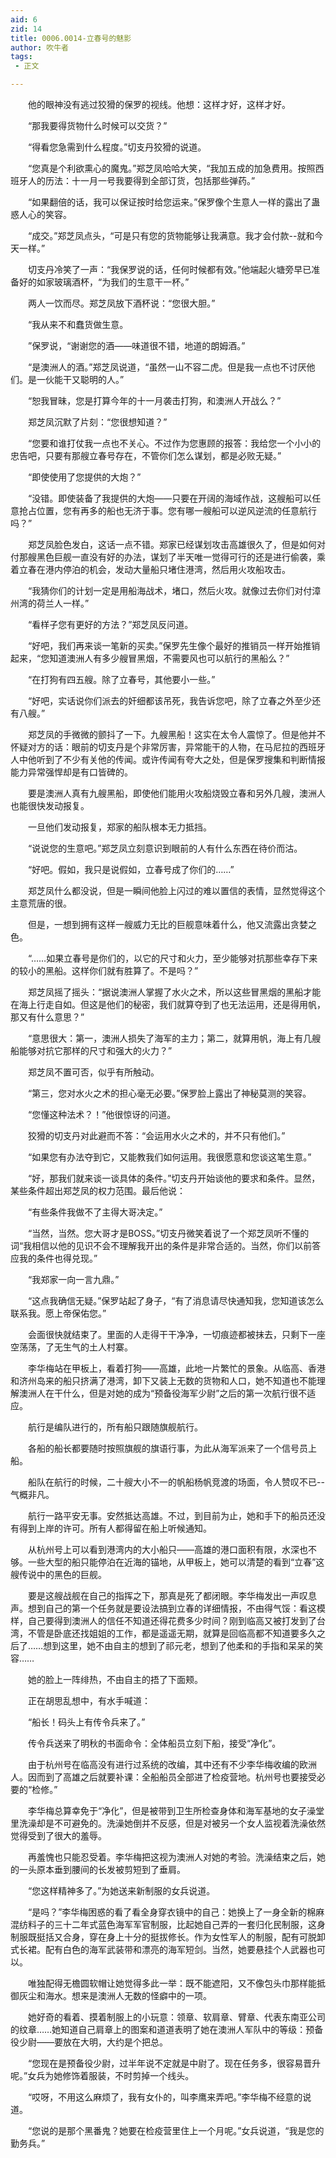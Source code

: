 ```yaml
---
aid: 6
zid: 14
title: 0006.0014-立春号的魅影
author: 吹牛者
tags: 
 - 正文

---
```




　　他的眼神没有逃过狡猾的保罗的视线。他想：这样才好，这样才好。

　　“那我要得货物什么时候可以交货？”

　　“得看您急需到什么程度。”切支丹狡猾的说道。

　　“您真是个利欲熏心的魔鬼。”郑芝凤哈哈大笑，“我加五成的加急费用。按照西班牙人的历法：十一月一号我要得到全部订货，包括那些弹药。”

　　“如果翻倍的话，我可以保证按时给您运来。”保罗像个生意人一样的露出了蛊惑人心的笑容。

　　“成交。”郑芝凤点头，“可是只有您的货物能够让我满意。我才会付款--就和今天一样。”

　　切支丹冷笑了一声：“我保罗说的话，任何时候都有效。”他端起火塘旁早已准备好的如家玻璃酒杯，“为我们的生意干一杯。”

　　两人一饮而尽。郑芝凤放下酒杯说：“您很大胆。”

　　“我从来不和蠢货做生意。

　　”保罗说，“谢谢您的酒——味道很不错，地道的朗姆酒。”

　　“是澳洲人的酒。”郑芝凤说道，“虽然一山不容二虎。但是我一点也不讨厌他们。是一伙能干又聪明的人。”

　　“恕我冒昧，您是打算今年的十一月袭击打狗，和澳洲人开战么？”

　　郑芝凤沉默了片刻：“您很想知道？”

　　“您要和谁打仗我一点也不关心。不过作为您惠顾的报答：我给您一个小小的忠告吧，只要有那艘立春号存在，不管你们怎么谋划，都是必败无疑。”

　　“即使使用了您提供的大炮？”

　　“没错。即使装备了我提供的大炮——只要在开阔的海域作战，这艘船可以任意抢占位置，您有再多的船也无济于事。您有哪一艘船可以逆风逆流的任意航行吗？”

　　郑芝凤脸色发白，这话一点不错。郑家已经谋划攻击高雄很久了，但是如何对付那艘黑色巨舰一直没有好的办法，谋划了半天唯一觉得可行的还是进行偷袭，乘着立春在港内停泊的机会，发动大量船只堵住港湾，然后用火攻船攻击。

　　“我猜你们的计划一定是用船海战术，堵口，然后火攻。就像过去你们对付漳州湾的荷兰人一样。”

　　“看样子您有更好的方法？”郑芝凤反问道。

　　“好吧，我们再来谈一笔新的买卖。”保罗先生像个最好的推销员一样开始推销起来，“您知道澳洲人有多少艘冒黑烟，不需要风也可以航行的黑船么？”

　　“在打狗有四五艘。除了立春号，其他要小一些。”

　　“好吧，实话说你们派去的奸细都该吊死，我告诉您吧，除了立春之外至少还有八艘。”

　　郑芝凤的手微微的颤抖了一下。九艘黑船！这实在太令人震惊了。但是他并不怀疑对方的话：眼前的切支丹是个非常厉害，异常能干的人物，在马尼拉的西班牙人中他听到了不少有关他的传闻。或许传闻有夸大之处，但是保罗搜集和判断情报能力异常强悍却是有口皆碑的。

　　要是澳洲人真有九艘黑船，即使他们能用火攻船烧毁立春和另外几艘，澳洲人也能很快发动报复。

　　一旦他们发动报复，郑家的船队根本无力抵挡。

　　“说说您的生意吧。”郑芝凤立刻意识到眼前的人有什么东西在待价而沽。

　　“好吧。假如，我只是说假如，立春号成了你们的……”

　　郑芝凤什么都没说，但是一瞬间他脸上闪过的难以置信的表情，显然觉得这个主意荒唐的很。

　　但是，一想到拥有这样一艘威力无比的巨舰意味着什么，他又流露出贪婪之色。

　　“……如果立春号是你们的，以它的尺寸和火力，至少能够对抗那些幸存下来的较小的黑船。这样你们就有胜算了。不是吗？”

　　郑芝凤摇了摇头：“据说澳洲人掌握了水火之术，所以这些冒黑烟的黑船才能在海上行走自如。但这是他们的秘密，我们就算夺到了也无法运用，还是得用帆，那又有什么意思？”

　　“意思很大：第一，澳洲人损失了海军的主力；第二，就算用帆，海上有几艘船能够对抗它那样的尺寸和强大的火力？”

　　郑芝凤不置可否，似乎有所触动。

　　“第三，您对水火之术的担心毫无必要。”保罗脸上露出了神秘莫测的笑容。

　　“您懂这种法术？！”他很惊讶的问道。

　　狡猾的切支丹对此避而不答：“会运用水火之术的，并不只有他们。”

　　“如果您有办法夺到它，又能教我们如何运用。我很愿意和您谈这笔生意。”

　　“好，那我们就来谈一谈具体的条件。”切支丹开始谈他的要求和条件。显然，某些条件超出郑芝凤的权力范围。最后他说：

　　“有些条件我做不了主得大哥决定。”

　　“当然，当然。您大哥才是BOSS。”切支丹微笑着说了一个郑芝凤听不懂的词“我相信以他的见识不会不理解我开出的条件是非常合适的。当然，你们以前答应我的条件也得兑现。”

　　“我郑家一向一言九鼎。”

　　“这点我确信无疑。”保罗站起了身子，“有了消息请尽快通知我，您知道该怎么联系我。愿上帝保佑您。”

　　会面很快就结束了。里面的人走得干干净净，一切痕迹都被抹去，只剩下一座空荡荡，了无生气的土人村寨。

　　李华梅站在甲板上，看着打狗——高雄，此地一片繁忙的景象。从临高、香港和济州岛来的船只挤满了港湾，卸下又装上无数的货物和人口，她不知道也不能理解澳洲人在干什么，但是对她的成为“预备役海军少尉”之后的第一次航行很不适应。

　　航行是编队进行的，所有船只跟随旗舰航行。

　　各船的船长都要随时按照旗舰的旗语行事，为此从海军派来了一个信号员上船。

　　船队在航行的时候，二十艘大小不一的帆船杨帆竞渡的场面，令人赞叹不已--气概非凡。

　　航行一路平安无事。安然抵达高雄。不过，到目前为止，她和手下的船员还没有得到上岸的许可。所有人都得留在船上听候通知。

　　从杭州号上可以看到港湾内的大小船只——高雄的港口面积有限，水深也不够。一些大型的船只能停泊在近海的锚地，从甲板上，她可以清楚的看到“立春”这艘传说中的黑色的巨舰。

　　要是这艘战舰在自己的指挥之下，那真是死了都闭眼。李华梅发出一声叹息声。想到自己的第一个任务就是要设法搞到立春的详细情报，不由得气馁：看这模样，自己要得到澳洲人的信任不知道还得花费多少时间？刚到临高又被打发到了台湾，不管是卧底还找姐姐的工作，都是遥遥无期，就算是回临高都不知道要多久之后了……想到这里，她不由自主的想到了祁元老，想到了他柔和的手指和呆呆的笑容……

　　她的脸上一阵绯热，不由自主的捂了下面颊。

　　正在胡思乱想中，有水手喊道：

　　“船长！码头上有传令兵来了。”

　　传令兵送来了明秋的书面命令：全体船员立刻下船，接受“净化”。

　　由于杭州号在临高没有进行过系统的改编，其中还有不少李华梅收编的欧洲人。因而到了高雄之后就要补课：全船船员全部进了检疫营地。杭州号也要接受必要的“检修。”

　　李华梅总算幸免于“净化”，但是被带到卫生所检查身体和海军基地的女子澡堂里洗澡却是不可避免的。洗澡她倒并不反感，但是对被另一个女人监视着洗澡依然觉得受到了很大的羞辱。

　　再羞愧也只能忍受着。李华梅把这视为澳洲人对她的考验。洗澡结束之后，她的一头原本垂到腰间的长发被剪短到了垂肩。

　　“您这样精神多了。”为她送来新制服的女兵说道。

　　“是吗？”李华梅困惑的看了看全身穿衣镜中的自己：她换上了一身全新的棉麻混纺料子的三十二年式蓝色海军军官制服，比起她自己弄的一套归化民制服，这身制服既挺括又合身，穿在身上十分的挺拔修长。作为女性军人的制服，配有可脱卸式长裙。配有白色的海军武装带和漂亮的海军短剑。当然，她要悬挂个人武器也可以。

　　唯独配得无檐圆软帽让她觉得多此一举：既不能遮阳，又不像包头巾那样能抵御灰尘和海水。想来是澳洲人无数的怪癖中的一项。

　　她好奇的看着、摸着制服上的小玩意：领章、软肩章、臂章、代表东南亚公司的纹章……她知道自己肩章上的图案和道道表明了她在澳洲人军队中的等级：预备役少尉——要放在大明，大约是个把总。

　　“您现在是预备役少尉，过半年说不定就是中尉了。现在任务多，很容易晋升呢。”女兵为她修饰着服装，不时剪掉一个线头。

　　“哎呀，不用这么麻烦了，我有女仆的，叫李鹰来弄吧。”李华梅不经意的说道。

　　“您说的是那个黑番鬼？她要在检疫营里住上一个月呢。”女兵说道，“我是您的勤务兵。”


